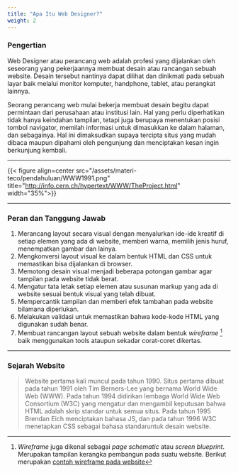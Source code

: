```yaml
---
title: "Apa Itu Web Designer?"
weight: 2
---
```


### Pengertian

Web Designer atau perancang web adalah profesi yang dijalankan oleh seseorang yang pekerjaannya membuat desain atau rancangan sebuah website. Desain tersebut nantinya dapat dilihat dan dinikmati pada sebuah layar baik melalui monitor komputer, handphone, tablet, atau perangkat lainnya.

Seorang perancang web mulai bekerja membuat desain begitu dapat permintaan dari perusahaan atau institusi lain. Hal yang perlu diperhatikan tidak hanya keindahan tampilan, tetapi juga berupaya menentukan posisi tombol navigator, memilah informasi untuk dimasukkan ke dalam halaman, dan sebagainya. Hal ini dimaksudkan supaya tercipta situs yang mudah dibaca maupun dipahami oleh pengunjung dan menciptakan kesan ingin berkunjung kembali.

---

{{< figure align=center src="/assets/materi-teco/pendahuluan/WWW1991.png" title="http://info.cern.ch/hypertext/WWW/TheProject.html" width="35%">}}

---

### Peran dan Tanggung Jawab

1. Merancang layout secara visual dengan menyalurkan ide-ide kreatif di setiap elemen yang ada di website, memberi warna, memilih jenis huruf, menempatkan gambar dan lainya.
2. Mengkonversi layout visual ke dalam bentuk HTML dan CSS untuk memastikan bisa dijalankan di browser.
3. Memotong desain visual menjadi beberapa potongan gambar agar tampilan pada website tidak berat.
4. Mengatur tata letak setiap elemen atau susunan markup yang ada di website sesuai bentuk visual yang telah dibuat.
5. Mempercantik tampilan dan memberi efek tambahan pada website bilamana diperlukan.
6. Melakukan validasi untuk memastikan bahwa kode-kode HTML yang digunakan sudah benar.
7. Membuat rancangan layout sebuah website dalam bentuk *wireframe* [^wireframe] baik menggunakan tools ataupun sekadar corat-coret dikertas.

---

### Sejarah Website

> Website pertama kali muncul pada tahun 1990. Situs pertama dibuat pada tahun 1991 oleh Tim Berners-Lee yang bernama World Wide Web (WWW). Pada tahun 1994 didirikan lembaga World Wide Web Consortium (W3C) yang mengatur dan mengambil keputusan bahwa HTML adalah skrip standar untuk semua situs. Pada tahun 1995 Brendan Eich menciptakan bahasa JS, dan pada tahun 1996 W3C menetapkan CSS sebagai bahasa standaruntuk desain website.

[^wireframe]: *Wireframe* juga dikenal sebagai *page schematic* atau *screen blueprint*. Merupakan tampilan kerangka pembangun pada suatu website. Berikut merupakan [contoh wireframe pada website](https://upload.wikimedia.org/wikipedia/commons/4/47/Profilewireframe.png)
